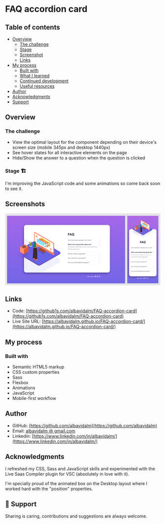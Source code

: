 # FAQ accordion card

## Table of contents

- [Overview](#overview)
  - [The challenge](#the-challenge)
  - [Stage](#stage)
  - [Screenshot](#screenshot)
  - [Links](#links)
- [My process](#my-process)
  - [Built with](#built-with)
  - [What I learned](#what-i-learned)
  - [Continued development](#continued-development)
  - [Useful resources](#useful-resources)
- [Author](#author)
- [Acknowledgments](#acknowledgments)
- [Support](#support)

## Overview

### The challenge

- View the optimal layout for the component depending on their device's screen size (mobile 345px and desktop 1440px)
- See hover states for all interactive elements on the page
- Hide/Show the answer to a question when the question is clicked

### Stage 🏗

I'm improving the JavaScript code and some animations so come back soon to see it.

## Screenshots

![](images/Screenshot.png)

## Links

- Code: [https://github1s.com/albavidalm/FAQ-accordion-card](https://github1s.com/albavidalm/FAQ-accordion-card)
- Live Site URL: [https://albavidalm.github.io/FAQ-accordion-card/](https://albavidalm.github.io/FAQ-accordion-card/)

## My process

### Built with

- Semantic HTML5 markup
- CSS custom properties
- Sass
- Flexbox
- Animations
- JavaScript
- Mobile-first workflow

## Author

- GitHub: [https://github.com/albavidalm](https://github.com/albavidalm)
- Email: [albavidalm @ gmail.com](mailto:albavidalm@gmail.com?subject=Hi)
- Linkedin: [https://www.linkedin.com/in/albavidalm/](https://www.linkedin.com/in/albavidalm/)

## Acknowledgments

I refreshed my CSS, Sass and JavaScript skills and experimented with the Live Saas Compiler plugin for VSC (absolutely in love with it).

I'm specially proud of the animated box on the Desktop layout where I worked hard with the "position" properties.

## 🖤 Support

Sharing is caring, contributions and suggestions are always welcome.
